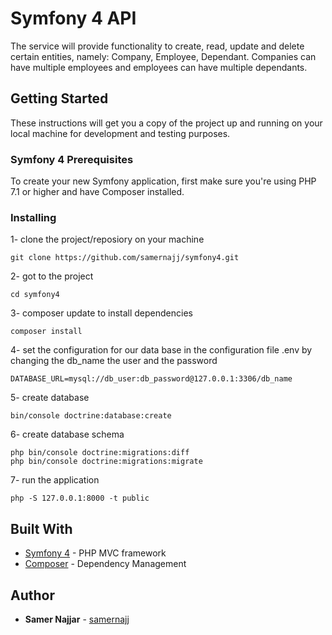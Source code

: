 # Symfony 4 API
The service will provide functionality to create, read, update and delete certain entities, namely: Company, Employee, Dependant.
Companies can have multiple employees and employees can have multiple dependants.

## Getting Started
These instructions will get you a copy of the project up and running on your local machine for development and testing purposes.

### Symfony 4 Prerequisites
To create your new Symfony application, first make sure you're using PHP 7.1 or higher and have Composer installed.

### Installing

1- clone the project/reposiory on your machine
```
git clone https://github.com/samernajj/symfony4.git
```

2- got to the project
```
cd symfony4
```
3- composer update to install dependencies 
```
composer install
```

4- set the configuration for our data base in the configuration file .env by changing the db_name the user and the password
```
DATABASE_URL=mysql://db_user:db_password@127.0.0.1:3306/db_name
```

5- create database
```
bin/console doctrine:database:create
```

6- create database schema 
```
php bin/console doctrine:migrations:diff
php bin/console doctrine:migrations:migrate
```
7- run the application
```
php -S 127.0.0.1:8000 -t public
```
## Built With

* [Symfony 4](https://symfony.com/) - PHP MVC framework
* [Composer](https://getcomposer.org/) - Dependency Management


## Author

* **Samer Najjar** - [samernajj](https://github.com/samernajj)
